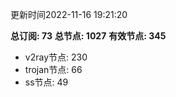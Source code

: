 更新时间2022-11-16 19:21:20

**总订阅: 73**
**总节点: 1027**
**有效节点: 345**
- v2ray节点: 230
- trojan节点: 66
- ss节点: 49
